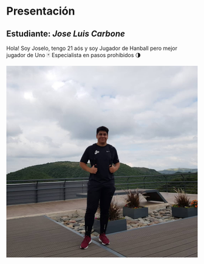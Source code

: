 # Presentación

## Estudiante: _Jose Luis Carbone_
 Hola! Soy Joselo, tengo 21 aós y soy Jugador de Hanball pero mejor jugador de Uno :black_joker:
 Especialista en pasos prohibidos :last_quarter_moon:

![mi foto](Joselo.jpg)




